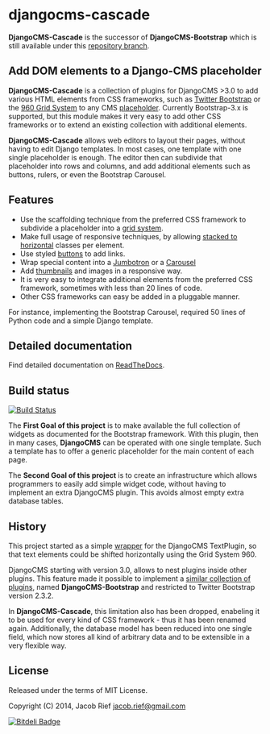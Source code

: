 djangocms-cascade
=================
**DjangoCMS-Cascade** is the successor of **DjangoCMS-Bootstrap** which is still available under
this [repository branch](https://github.com/jrief/djangocms-cascade/tree/bootstrap-2.3.2).

Add DOM elements to a Django-CMS placeholder
---------------------------------------------
**DjangoCMS-Cascade** is a collection of plugins for DjangoCMS >3.0 to add various HTML elements
from CSS frameworks, such as [Twitter Bootstrap](http://getbootstrap.com/) or the
[960 Grid System](http://960.gs/) to any CMS
[placeholder](http://docs.django-cms.org/en/develop/getting_started/tutorial.html#creating-templates).
Currently Bootstrap-3.x is supported, but this module makes it very easy to add other CSS frameworks
or to extend an existing collection with additional elements.

**DjangoCMS-Cascade** allows web editors to layout their pages, without having to edit Django
templates. In most cases, one template with one single placeholder is enough. The editor then
can subdivide that placeholder into rows and columns, and add additional elements such as buttons,
rulers, or even the Bootstrap Carousel.

Features
--------
* Use the scaffolding technique from the preferred CSS framework to subdivide a placeholder into a
  [grid system](http://getbootstrap.com/css/#grid).
* Make full usage of responsive techniques, by allowing
  [stacked to horizontal](http://getbootstrap.com/css/#grid-example-basic) classes per element.
* Use styled [buttons](http://getbootstrap.com/css/#buttons) to add links.
* Wrap special content into a [Jumbotron](http://getbootstrap.com/components/#jumbotron) or a
  [Carousel](http://getbootstrap.com/javascript/#carousel) 
* Add [thumbnails](http://getbootstrap.com/components/#thumbnails) and images in a responsive way.
* It is very easy to integrate additional elements from the preferred CSS framework, sometimes with
  less than 20 lines of code.
* Other CSS frameworks can easy be added in a pluggable manner.

For instance, implementing the Bootstrap Carousel, required 50 lines of Python code and a simple
Django template.

Detailed documentation
----------------------
Find detailed documentation on [ReadTheDocs](http://djangocms-cascade.readthedocs.org/en/latest/).

Build status
------------
[![Build Status](https://travis-ci.org/jrief/djangocms-cascade.png?branch=master)](https://travis-ci.org/jrief/djangocms-cascade)

The **First Goal of this project** is to make available the full collection of widgets as documented
for the Bootstrap framework. With this plugin, then in many cases, **DjangoCMS** can be operated
with one single template. Such a template has to offer a generic placeholder for the main content of
each page.

The **Second Goal of this project** is to create an infrastructure which allows programmers to
easily add simple widget code, without having to implement an extra DjangoCMS plugin. This avoids
almost empty extra database tables.

History
-------
This project started as a simple [wrapper](https://github.com/jrief/cmsplugin-text-wrapper) for the
DjangoCMS TextPlugin, so that text elements could be shifted horizontally using the Grid System 960. 

DjangoCMS starting with version 3.0, allows to nest plugins inside other plugins. This feature made
it possible to implement a [similar collection of plugins](https://github.com/jrief/djangocms-cascade/tree/bootstrap-2.3.2), named **DjangoCMS-Bootstrap**
and restricted to Twitter Bootstrap version 2.3.2.

In **DjangoCMS-Cascade**, this limitation also has been dropped, enabeling it to be used for every
kind of CSS framework - thus it has been renamed again. Additionally, the database model has been
reduced into one single field, which now stores all kind of arbitrary data and to be extensible in
a very flexible way.

License
-------
Released under the terms of MIT License.

Copyright (C) 2014, Jacob Rief <jacob.rief@gmail.com>

[![Bitdeli Badge](https://d2weczhvl823v0.cloudfront.net/jrief/djangocms-bootstrap/trend.png)](https://bitdeli.com/free "Bitdeli Badge")
